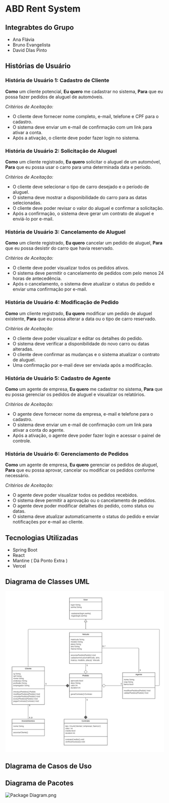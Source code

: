 # **ABD Rent System**

## Integrabtes do Grupo

- Ana Flávia
- Bruno Evangelista
- David DIas Pinto

## Histórias de Usuário
### História de Usuário 1: Cadastro de Cliente

**Como** um cliente potencial,
**Eu quero** me cadastrar no sistema,
**Para** que eu possa fazer pedidos de aluguel de automóveis.

*Critérios de Aceitação:*

- O cliente deve fornecer nome completo, e-mail, telefone e CPF para o cadastro.
- O sistema deve enviar um e-mail de confirmação com um link para ativar a conta.
- Após a ativação, o cliente deve poder fazer login no sistema.



### História de Usuário 2: Solicitação de Aluguel

**Como** um cliente registrado,
**Eu quero** solicitar o aluguel de um automóvel,
**Para** que eu possa usar o carro para uma determinada data e período.

*Critérios de Aceitação:*

- O cliente deve selecionar o tipo de carro desejado e o período de aluguel.
- O sistema deve mostrar a disponibilidade do carro para as datas selecionadas.
- O cliente deve poder revisar o valor do aluguel e confirmar a solicitação.
- Após a confirmação, o sistema deve gerar um contrato de aluguel e enviá-lo por e-mail.



### História de Usuário 3: Cancelamento de Aluguel

**Como** um cliente registrado,
**Eu quero** cancelar um pedido de aluguel,
**Para** que eu possa desistir do carro que havia reservado.

*Critérios de Aceitação:*

- O cliente deve poder visualizar todos os pedidos ativos.
- O sistema deve permitir o cancelamento de pedidos com pelo menos 24 horas de antecedência.
- Após o cancelamento, o sistema deve atualizar o status do pedido e enviar uma confirmação por e-mail.


### História de Usuário 4: Modificação de Pedido

**Como** um cliente registrado,
**Eu quero** modificar um pedido de aluguel existente,
**Para** que eu possa alterar a data ou o tipo de carro reservado.

 *Critérios de Aceitação:*

- O cliente deve poder visualizar e editar os detalhes do pedido.
- O sistema deve verificar a disponibilidade do novo carro ou datas alteradas.
- O cliente deve confirmar as mudanças e o sistema atualizar o contrato de aluguel.
- Uma confirmação por e-mail deve ser enviada após a modificação.


### História de Usuário 5: Cadastro de Agente

**Como** um agente de empresa,
**Eu quero** me cadastrar no sistema,
**Para** que eu possa gerenciar os pedidos de aluguel e visualizar os relatórios.

*Critérios de Aceitação:*

- O agente deve fornecer nome da empresa, e-mail e telefone para o cadastro.
- O sistema deve enviar um e-mail de confirmação com um link para ativar a conta do agente.
- Após a ativação, o agente deve poder fazer login e acessar o painel de controle.


### História de Usuário 6: Gerenciamento de Pedidos

**Como** um agente de empresa,
**Eu quero** gerenciar os pedidos de aluguel,
**Para** que eu possa aprovar, cancelar ou modificar os pedidos conforme necessário.

 *Critérios de Aceitação:*

- O agente deve poder visualizar todos os pedidos recebidos.
- O sistema deve permitir a aprovação ou o cancelamento de pedidos.
- O agente deve poder modificar detalhes do pedido, como status ou datas.
- O sistema deve atualizar automaticamente o status do pedido e enviar notificações por e-mail ao cliente.

## Tecnologias Utilizadas

- Spring Boot
- React
- Mantine ( Dá Ponto Extra ) 
- Vercel

## Diagrama de Classes UML

![Diagrama de Classes UML.jpg](Docs/Images/UMLClassDiagram.jpg)

## DIagrama de Casos de Uso


## Diagrama de Pacotes

![Package Diagram.png]("Docs/Images/Package_Diagram.png")
